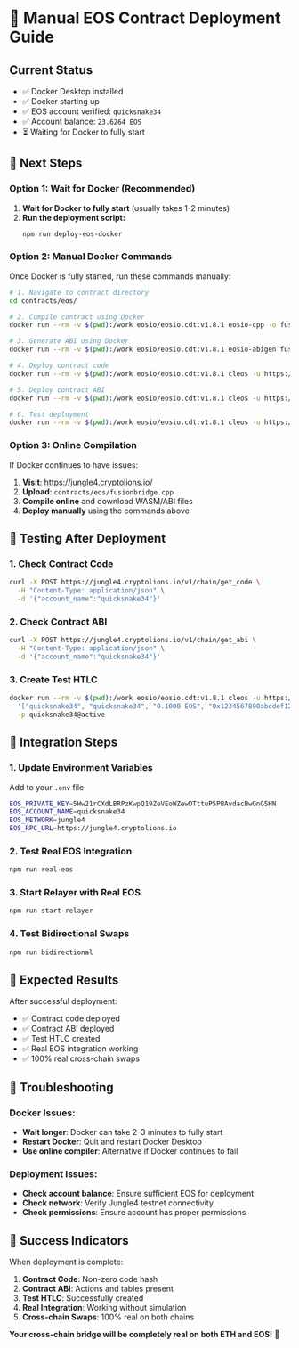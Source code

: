 # 🌴 Manual EOS Contract Deployment Guide

## **Current Status**
- ✅ Docker Desktop installed
- ✅ Docker starting up
- ✅ EOS account verified: `quicksnake34`
- ✅ Account balance: `23.6264 EOS`
- ⏳ Waiting for Docker to fully start

## **🚀 Next Steps**

### **Option 1: Wait for Docker (Recommended)**

1. **Wait for Docker to fully start** (usually takes 1-2 minutes)
2. **Run the deployment script:**
   ```bash
   npm run deploy-eos-docker
   ```

### **Option 2: Manual Docker Commands**

Once Docker is fully started, run these commands manually:

```bash
# 1. Navigate to contract directory
cd contracts/eos/

# 2. Compile contract using Docker
docker run --rm -v $(pwd):/work eosio/eosio.cdt:v1.8.1 eosio-cpp -o fusionbridge.wasm fusionbridge.cpp

# 3. Generate ABI using Docker
docker run --rm -v $(pwd):/work eosio/eosio.cdt:v1.8.1 eosio-abigen fusionbridge.cpp --contract=fusionbridge --output=fusionbridge.abi

# 4. Deploy contract code
docker run --rm -v $(pwd):/work eosio/eosio.cdt:v1.8.1 cleos -u https://jungle4.cryptolions.io set code quicksnake34 /work/fusionbridge.wasm

# 5. Deploy contract ABI
docker run --rm -v $(pwd):/work eosio/eosio.cdt:v1.8.1 cleos -u https://jungle4.cryptolions.io set abi quicksnake34 /work/fusionbridge.abi

# 6. Test deployment
docker run --rm -v $(pwd):/work eosio/eosio.cdt:v1.8.1 cleos -u https://jungle4.cryptolions.io get code quicksnake34
```

### **Option 3: Online Compilation**

If Docker continues to have issues:

1. **Visit**: https://jungle4.cryptolions.io/
2. **Upload**: `contracts/eos/fusionbridge.cpp`
3. **Compile online** and download WASM/ABI files
4. **Deploy manually** using the commands above

## **🧪 Testing After Deployment**

### **1. Check Contract Code**
```bash
curl -X POST https://jungle4.cryptolions.io/v1/chain/get_code \
  -H "Content-Type: application/json" \
  -d '{"account_name":"quicksnake34"}'
```

### **2. Check Contract ABI**
```bash
curl -X POST https://jungle4.cryptolions.io/v1/chain/get_abi \
  -H "Content-Type: application/json" \
  -d '{"account_name":"quicksnake34"}'
```

### **3. Create Test HTLC**
```bash
docker run --rm -v $(pwd):/work eosio/eosio.cdt:v1.8.1 cleos -u https://jungle4.cryptolions.io push action quicksnake34 createhtlc \
  '["quicksnake34", "quicksnake34", "0.1000 EOS", "0x1234567890abcdef1234567890abcdef1234567890abcdef1234567890abcdef", 1234567890, "Test HTLC", "0x0000000000000000000000000000000000000000000000000000000000000000"]' \
  -p quicksnake34@active
```

## **🔗 Integration Steps**

### **1. Update Environment Variables**
Add to your `.env` file:
```bash
EOS_PRIVATE_KEY=5Hw21rCXdLBRPzKwpQ19ZeVEoWZewDTttuP5PBAvdacBwGnG5HN
EOS_ACCOUNT_NAME=quicksnake34
EOS_NETWORK=jungle4
EOS_RPC_URL=https://jungle4.cryptolions.io
```

### **2. Test Real EOS Integration**
```bash
npm run real-eos
```

### **3. Start Relayer with Real EOS**
```bash
npm run start-relayer
```

### **4. Test Bidirectional Swaps**
```bash
npm run bidirectional
```

## **🎯 Expected Results**

After successful deployment:
- ✅ Contract code deployed
- ✅ Contract ABI deployed
- ✅ Test HTLC created
- ✅ Real EOS integration working
- ✅ 100% real cross-chain swaps

## **🚨 Troubleshooting**

### **Docker Issues:**
- **Wait longer**: Docker can take 2-3 minutes to fully start
- **Restart Docker**: Quit and restart Docker Desktop
- **Use online compiler**: Alternative if Docker continues to fail

### **Deployment Issues:**
- **Check account balance**: Ensure sufficient EOS for deployment
- **Check network**: Verify Jungle4 testnet connectivity
- **Check permissions**: Ensure account has proper permissions

## **🎉 Success Indicators**

When deployment is complete:
1. **Contract Code**: Non-zero code hash
2. **Contract ABI**: Actions and tables present
3. **Test HTLC**: Successfully created
4. **Real Integration**: Working without simulation
5. **Cross-chain Swaps**: 100% real on both chains

**Your cross-chain bridge will be completely real on both ETH and EOS!** 🚀 